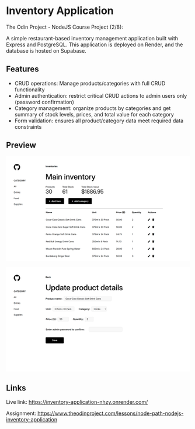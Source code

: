 # Inventory Application

The Odin Project - NodeJS Course Project (2/8):

A simple restaurant-based inventory management application built with Express and PostgreSQL.
This application is deployed on Render, and the database is hosted on Supabase.

## Features

- CRUD operations: Manage products/categories with full CRUD functionality
- Admin authentication: restrict critical CRUD actions to admin users only (password confirmation)
- Category management: organize products by categories and get summary of stock levels, prices, and total value for each category
- Form validation: ensures all product/category data meet required data constraints

## Preview

![alt text](public/images/preview1.png)

![alt text](public/images/preview2.png)

## Links

Live link: https://inventory-application-nhzy.onrender.com/

Assignment: https://www.theodinproject.com/lessons/node-path-nodejs-inventory-application
